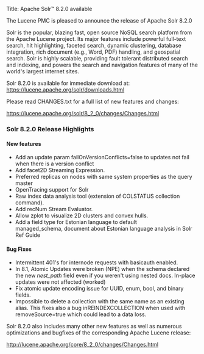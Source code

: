 Title: Apache Solr™ 8.2.0 available

The Lucene PMC is pleased to announce the release of Apache Solr 8.2.0

Solr is the popular, blazing fast, open source NoSQL search platform from the Apache Lucene project. Its major features include powerful full-text search, hit highlighting, faceted search, dynamic clustering, database integration, rich document (e.g., Word, PDF) handling, and geospatial search. Solr is highly scalable, providing fault tolerant distributed search and indexing, and powers the search and navigation features of many of the world's largest internet sites.

Solr 8.2.0 is available for immediate download at:
  <https://lucene.apache.org/solr/downloads.html>

Please read CHANGES.txt for a full list of new features and changes:

  <https://lucene.apache.org/solr/8_2_0/changes/Changes.html>

### Solr 8.2.0 Release Highlights

#### New features

  * Add an update param failOnVersionConflicts=false to updates not fail when there is a version conflict
  * Add facet2D Streaming Expression.
  * Preferred replicas on nodes with same system properties as the query master
  * OpenTracing support for Solr
  * Raw index data analysis tool (extension of COLSTATUS collection command).
  * Add recNum Stream Evaluator.
  * Allow zplot to visualize 2D clusters and convex hulls.
  * Add a field type for Estonian language to default managed_schema, document about Estonian language analysis in Solr Ref Guide

#### Bug Fixes

  * Intermittent 401's for internode requests with basicauth enabled.
  * In 8.1, Atomic Updates were broken (NPE) when the schema declared the new _nest_path_ field even if you weren't using nested docs. In-place updates were not affected (worked)
  * Fix atomic update encoding issue for UUID, enum, bool, and binary fields.
  * Impossible to delete a collection with the same name as an existing alias. This fixes also a bug inREINDEXCOLLECTION when used with removeSource=true which could lead to a data loss.

Solr 8.2.0 also includes many other new features as well as numerous optimizations and bugfixes of the corresponding Apache Lucene release:

  <http://lucene.apache.org/core/8_2_0/changes/Changes.html>

